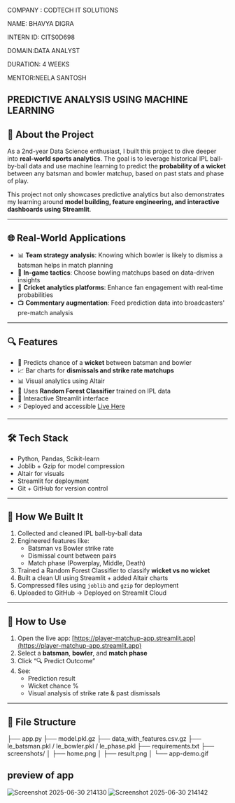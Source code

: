 COMPANY : CODTECH IT SOLUTIONS 

NAME: BHAVYA DIGRA 

INTERN ID: CITS0D698

DOMAIN:DATA ANALYST 

DURATION: 4 WEEKS 

MENTOR:NEELA SANTOSH


##  PREDICTIVE ANALYSIS USING MACHINE LEARNING

## 🧠 About the Project

As a 2nd-year Data Science enthusiast, I built this project to dive deeper into **real-world sports analytics**. The goal is to leverage historical IPL ball-by-ball data and use machine learning to predict the **probability of a wicket** between any batsman and bowler matchup, based on past stats and phase of play.

This project not only showcases predictive analytics but also demonstrates my learning around **model building, feature engineering, and interactive dashboards using Streamlit**.

---

## 🌐 Real-World Applications

- 📊 **Team strategy analysis**: Knowing which bowler is likely to dismiss a batsman helps in match planning  
- 🎯 **In-game tactics**: Choose bowling matchups based on data-driven insights  
- 🧠 **Cricket analytics platforms**: Enhance fan engagement with real-time probabilities  
- 📺 **Commentary augmentation**: Feed prediction data into broadcasters' pre-match analysis

---

## 🔍 Features

- 🎯 Predicts chance of a **wicket** between batsman and bowler
- 📈 Bar charts for **dismissals and strike rate matchups**
- 📊 Visual analytics using Altair
- 🔮 Uses **Random Forest Classifier** trained on IPL data
- 🧪 Interactive Streamlit interface
- ⚡ Deployed and accessible [Live Here](https://player-matchup-app.streamlit.app)

---

## 🛠️ Tech Stack

- Python, Pandas, Scikit-learn
- Joblib + Gzip for model compression
- Altair for visuals
- Streamlit for deployment
- Git + GitHub for version control

---

## 🚀 How We Built It

1. Collected and cleaned IPL ball-by-ball data  
2. Engineered features like:
   - Batsman vs Bowler strike rate  
   - Dismissal count between pairs  
   - Match phase (Powerplay, Middle, Death)  
3. Trained a Random Forest Classifier to classify **wicket vs no wicket**
4. Built a clean UI using Streamlit + added Altair charts
5. Compressed files using `joblib` and `gzip` for deployment
6. Uploaded to GitHub → Deployed on Streamlit Cloud

---

## 🧪 How to Use

1. Open the live app: [https://player-matchup-app.streamlit.app](https://player-matchup-app.streamlit.app)  
2. Select a **batsman**, **bowler**, and **match phase**
3. Click “🔍 Predict Outcome”
4. See:
   - Prediction result
   - Wicket chance %
   - Visual analysis of strike rate & past dismissals

---

## 📁 File Structure

├── app.py
├── model.pkl.gz
├── data_with_features.csv.gz
├── le_batsman.pkl / le_bowler.pkl / le_phase.pkl
├── requirements.txt
├── screenshots/
│ ├── home.png
│ ├── result.png
│ └── app-demo.gif

## preview of app
![Screenshot 2025-06-30 214130](https://github.com/user-attachments/assets/da6173ae-d61d-48a2-8a59-a5cdef76c8a8)
![Screenshot 2025-06-30 214142](https://github.com/user-attachments/assets/104eb577-511e-40ef-b05c-8b69c91a69dd)





